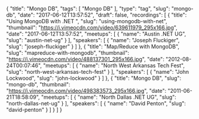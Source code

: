 {
  "title": "Mongo DB",
  "tags": [
    "Mongo DB"
  ],
  "type": "tag",
  "slug": "mongo-db",
  "date": "2017-06-12T13:57:52",
  "draft": false,
  "recordings": [
    {
      "title": "Using MongoDB with .NET ",
      "slug": "using-mongodb-with-net",
      "thumbnail": "https://i.vimeocdn.com/video/639611979_295x166.jpg",
      "date": "2017-06-12T13:57:52",
      "meetups": [
        {
          "name": "Austin .NET UG",
          "slug": "austin-net-ug"
        }
      ],
      "speakers": [
        {
          "name": "Joseph Fluckiger",
          "slug": "joseph-fluckiger"
        }
      ]
    },
    {
      "title": "Map/Reduce with MongoDB",
      "slug": "mapreduce-with-mongodb",
      "thumbnail": "https://i.vimeocdn.com/video/488137301_295x166.jpg",
      "date": "2012-08-24T00:07:46",
      "meetups": [
        {
          "name": "North West Arkansas Tech Fest",
          "slug": "north-west-arkansas-tech-fest"
        }
      ],
      "speakers": [
        {
          "name": "John Lockwood",
          "slug": "john-lockwood"
        }
      ]
    },
    {
      "title": "Mongo DB",
      "slug": "mongo-db",
      "thumbnail": "https://i.vimeocdn.com/video/498383573_295x166.jpg",
      "date": "2011-06-21T18:58:09",
      "meetups": [
        {
          "name": "North Dallas .NET UG",
          "slug": "north-dallas-net-ug"
        }
      ],
      "speakers": [
        {
          "name": "David Penton",
          "slug": "david-penton"
        }
      ]
    }
  ]
}